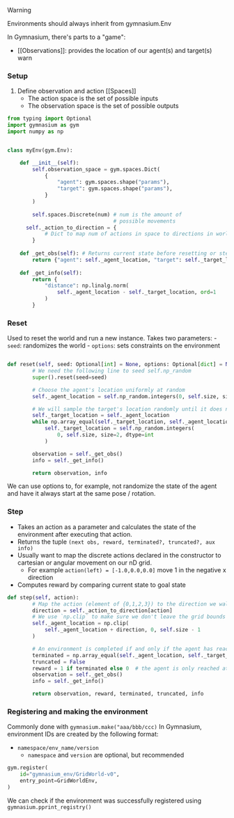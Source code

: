 >[!warning] 
>Environments should always inherit from gymnasium.Env

In Gymnasium, there's  parts to a "game":
- [[Observations]]: provides the location of our agent(s) and target(s)
warn

### Setup
1) Define observation and action [[Spaces]]
	- The action space is the set of possible inputs
	- The observation space is the set of possible outputs


```python
from typing import Optional
import gymnasium as gym
import numpy as np


class myEnv(gym.Env):

	def __init__(self):
		self.observation_space = gym.spaces.Dict(
            {
                "agent": gym.spaces.shape("params"),
                "target": gym.spaces.shape("params"),
            }
        )
        
		self.spaces.Discrete(num) # num is the amount of
								  # possible movements
	  self._action_to_direction = {
			# Dict to map num of actions in space to directions in world
		}
		
	def _get_obs(self): # Returns current state before resetting or stepping
        return {"agent": self._agent_location, "target": self._target_location}
        
    def _get_info(self):
        return {
            "distance": np.linalg.norm(
                self._agent_location - self._target_location, ord=1
            )
        }
```


### Reset 
Used to reset the world and run a new instance. 
Takes two parameters:
	- `seed`: randomizes the world
	- `options`: sets constraints on the environment

```python

def reset(self, seed: Optional[int] = None, options: Optional[dict] = None):
        # We need the following line to seed self.np_random
        super().reset(seed=seed)

        # Choose the agent's location uniformly at random
        self._agent_location = self.np_random.integers(0, self.size, size=2, dtype=int)

        # We will sample the target's location randomly until it does not coincide with the agent's location
        self._target_location = self._agent_location
        while np.array_equal(self._target_location, self._agent_location):
            self._target_location = self.np_random.integers(
                0, self.size, size=2, dtype=int
            )

        observation = self._get_obs()
        info = self._get_info()

        return observation, info
```

We can use options to, for example, not randomize the state of the agent and have it always start at the same pose / rotation.


### Step
- Takes an action as a parameter and calculates the state of the environment after executing that action.
- Returns the tuple `(next obs, reward, terminated?, truncated?, aux info)`
- Usually want to map the discrete actions declared in the constructor to cartesian or angular movement on our nD grid.
	- For example `action(left) = [-1.0,0.0,0.0]` move 1 in the negative x direction
- Computes reward by comparing current state to goal state

```python
def step(self, action):
        # Map the action (element of {0,1,2,3}) to the direction we walk in
        direction = self._action_to_direction[action]
        # We use `np.clip` to make sure we don't leave the grid bounds
        self._agent_location = np.clip(
            self._agent_location + direction, 0, self.size - 1
        )

        # An environment is completed if and only if the agent has reached the target
        terminated = np.array_equal(self._agent_location, self._target_location)
        truncated = False
        reward = 1 if terminated else 0  # the agent is only reached at the end of the episode
        observation = self._get_obs()
        info = self._get_info()

        return observation, reward, terminated, truncated, info
```


### Registering and making the environment
Commonly done with `gymnasium.make("aaa/bbb/ccc)`
In Gymnasium, environment IDs are created by the following format:
- `namespace/env_name/version`
	- `namespace` and `version` are optional, but recommended
```python
gym.register(
    id="gymnasium_env/GridWorld-v0",
    entry_point=GridWorldEnv,
)
```

We can check if the environment was successfully registered using `gymnasium.pprint_registry()`